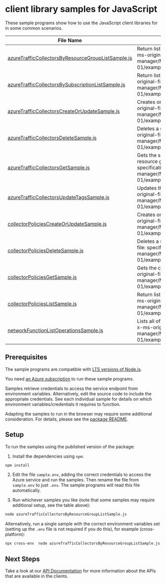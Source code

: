 # client library samples for JavaScript

These sample programs show how to use the JavaScript client libraries for in some common scenarios.

| **File Name**                                                                                         | **Description**                                                                                                                                                                                                                    |
| ----------------------------------------------------------------------------------------------------- | ---------------------------------------------------------------------------------------------------------------------------------------------------------------------------------------------------------------------------------- |
| [azureTrafficCollectorsByResourceGroupListSample.js][azuretrafficcollectorsbyresourcegrouplistsample] | Return list of Azure Traffic Collectors in a Resource Group x-ms-original-file: specification/networkfunction/resource-manager/Microsoft.NetworkFunction/stable/2022-05-01/examples/AzureTrafficCollectorsByResourceGroupList.json |
| [azureTrafficCollectorsBySubscriptionListSample.js][azuretrafficcollectorsbysubscriptionlistsample]   | Return list of Azure Traffic Collectors in a subscription x-ms-original-file: specification/networkfunction/resource-manager/Microsoft.NetworkFunction/stable/2022-05-01/examples/AzureTrafficCollectorsBySubscriptionList.json    |
| [azureTrafficCollectorsCreateOrUpdateSample.js][azuretrafficcollectorscreateorupdatesample]           | Creates or updates a Azure Traffic Collector resource x-ms-original-file: specification/networkfunction/resource-manager/Microsoft.NetworkFunction/stable/2022-05-01/examples/AzureTrafficCollectorCreate.json                     |
| [azureTrafficCollectorsDeleteSample.js][azuretrafficcollectorsdeletesample]                           | Deletes a specified Azure Traffic Collector resource. x-ms-original-file: specification/networkfunction/resource-manager/Microsoft.NetworkFunction/stable/2022-05-01/examples/AzureTrafficCollectorDelete.json                     |
| [azureTrafficCollectorsGetSample.js][azuretrafficcollectorsgetsample]                                 | Gets the specified Azure Traffic Collector in a specified resource group x-ms-original-file: specification/networkfunction/resource-manager/Microsoft.NetworkFunction/stable/2022-05-01/examples/AzureTrafficCollectorGet.json     |
| [azureTrafficCollectorsUpdateTagsSample.js][azuretrafficcollectorsupdatetagssample]                   | Updates the specified Azure Traffic Collector tags. x-ms-original-file: specification/networkfunction/resource-manager/Microsoft.NetworkFunction/stable/2022-05-01/examples/AzureTrafficCollectorUpdateTags.json                   |
| [collectorPoliciesCreateOrUpdateSample.js][collectorpoliciescreateorupdatesample]                     | Creates or updates a Collector Policy resource x-ms-original-file: specification/networkfunction/resource-manager/Microsoft.NetworkFunction/stable/2022-05-01/examples/CollectorPolicyCreate.json                                  |
| [collectorPoliciesDeleteSample.js][collectorpoliciesdeletesample]                                     | Deletes a specified Collector Policy resource. x-ms-original-file: specification/networkfunction/resource-manager/Microsoft.NetworkFunction/stable/2022-05-01/examples/CollectorPolicyDelete.json                                  |
| [collectorPoliciesGetSample.js][collectorpoliciesgetsample]                                           | Gets the collector policy in a specified Traffic Collector x-ms-original-file: specification/networkfunction/resource-manager/Microsoft.NetworkFunction/stable/2022-05-01/examples/CollectorPolicyGet.json                         |
| [collectorPoliciesListSample.js][collectorpolicieslistsample]                                         | Return list of Collector policies in a Azure Traffic Collector x-ms-original-file: specification/networkfunction/resource-manager/Microsoft.NetworkFunction/stable/2022-05-01/examples/CollectorPoliciesList.json                  |
| [networkFunctionListOperationsSample.js][networkfunctionlistoperationssample]                         | Lists all of the available NetworkFunction Rest API operations. x-ms-original-file: specification/networkfunction/resource-manager/Microsoft.NetworkFunction/stable/2022-05-01/examples/OperationsList.json                        |

## Prerequisites

The sample programs are compatible with [LTS versions of Node.js](https://nodejs.org/about/releases/).

You need [an Azure subscription][freesub] to run these sample programs.

Samples retrieve credentials to access the service endpoint from environment variables. Alternatively, edit the source code to include the appropriate credentials. See each individual sample for details on which environment variables/credentials it requires to function.

Adapting the samples to run in the browser may require some additional consideration. For details, please see the [package README][package].

## Setup

To run the samples using the published version of the package:

1. Install the dependencies using `npm`:

```bash
npm install
```

2. Edit the file `sample.env`, adding the correct credentials to access the Azure service and run the samples. Then rename the file from `sample.env` to just `.env`. The sample programs will read this file automatically.

3. Run whichever samples you like (note that some samples may require additional setup, see the table above):

```bash
node azureTrafficCollectorsByResourceGroupListSample.js
```

Alternatively, run a single sample with the correct environment variables set (setting up the `.env` file is not required if you do this), for example (cross-platform):

```bash
npx cross-env  node azureTrafficCollectorsByResourceGroupListSample.js
```

## Next Steps

Take a look at our [API Documentation][apiref] for more information about the APIs that are available in the clients.

[azuretrafficcollectorsbyresourcegrouplistsample]: https://github.com/Azure/azure-sdk-for-js/blob/main/sdk/networkfunction/arm-networkfunction/samples/v1/javascript/azureTrafficCollectorsByResourceGroupListSample.js
[azuretrafficcollectorsbysubscriptionlistsample]: https://github.com/Azure/azure-sdk-for-js/blob/main/sdk/networkfunction/arm-networkfunction/samples/v1/javascript/azureTrafficCollectorsBySubscriptionListSample.js
[azuretrafficcollectorscreateorupdatesample]: https://github.com/Azure/azure-sdk-for-js/blob/main/sdk/networkfunction/arm-networkfunction/samples/v1/javascript/azureTrafficCollectorsCreateOrUpdateSample.js
[azuretrafficcollectorsdeletesample]: https://github.com/Azure/azure-sdk-for-js/blob/main/sdk/networkfunction/arm-networkfunction/samples/v1/javascript/azureTrafficCollectorsDeleteSample.js
[azuretrafficcollectorsgetsample]: https://github.com/Azure/azure-sdk-for-js/blob/main/sdk/networkfunction/arm-networkfunction/samples/v1/javascript/azureTrafficCollectorsGetSample.js
[azuretrafficcollectorsupdatetagssample]: https://github.com/Azure/azure-sdk-for-js/blob/main/sdk/networkfunction/arm-networkfunction/samples/v1/javascript/azureTrafficCollectorsUpdateTagsSample.js
[collectorpoliciescreateorupdatesample]: https://github.com/Azure/azure-sdk-for-js/blob/main/sdk/networkfunction/arm-networkfunction/samples/v1/javascript/collectorPoliciesCreateOrUpdateSample.js
[collectorpoliciesdeletesample]: https://github.com/Azure/azure-sdk-for-js/blob/main/sdk/networkfunction/arm-networkfunction/samples/v1/javascript/collectorPoliciesDeleteSample.js
[collectorpoliciesgetsample]: https://github.com/Azure/azure-sdk-for-js/blob/main/sdk/networkfunction/arm-networkfunction/samples/v1/javascript/collectorPoliciesGetSample.js
[collectorpolicieslistsample]: https://github.com/Azure/azure-sdk-for-js/blob/main/sdk/networkfunction/arm-networkfunction/samples/v1/javascript/collectorPoliciesListSample.js
[networkfunctionlistoperationssample]: https://github.com/Azure/azure-sdk-for-js/blob/main/sdk/networkfunction/arm-networkfunction/samples/v1/javascript/networkFunctionListOperationsSample.js
[apiref]: https://docs.microsoft.com/javascript/api/@azure/arm-networkfunction?view=azure-node-preview
[freesub]: https://azure.microsoft.com/free/
[package]: https://github.com/Azure/azure-sdk-for-js/tree/main/sdk/networkfunction/arm-networkfunction/README.md
